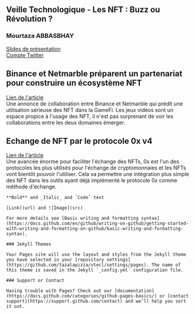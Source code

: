 ## Veille Technologique - Les NFT : Buzz ou Révolution ?
### Mourtaza ABBASBHAY

[Slides de présentation](https://github.com/tazalapizza/vtecl/blob/gh-pages/NFT%20VTECL.pdf) <br/>
[Compte Twitter](https://twitter.com/AM_NFT_VT)


## Binance et Netmarble préparent un partenariat pour construire un écosystème NFT
[Lien de l'article](https://www.binance.com/en/blog/markets/binance-and-netmarble-fc-sign-mou-for-strategic-partnership-to-build-a-global-p2e-and-nft-ecosystem-421499824684903403) <br/>
Une annonce de collaboration entre Binance et Netmarble qui prédit une utilisation sérieuse des NFT dans la GameFi. Les jeux vidéos sont un espace propice à l'usage des NFT, il n'est pas surprenant de voir les collaborations entre les deux domaines émerger.

## Echange de NFT par le protocole 0x v4
[Lien de l'article](https://blog.0x.org/introducing-multi-chain-nft-swaps/) <br/>
Une avancée énorme pour faciliter l'échange des NFTs, 0x est l'un des protocoles les plus utilisés pour l'échange de cryptomonnaies et les NFTs vont bientôt pouvoir l'utiliser. Cela va permettre une intégration plus simple des NFT dans les outils ayant déjà implémenté le protocole 0x comme méthode d'échange.


```
**Bold** and _Italic_ and `Code` text

[Link](url) and ![Image](src)

For more details see [Basic writing and formatting syntax](https://docs.github.com/en/github/writing-on-github/getting-started-with-writing-and-formatting-on-github/basic-writing-and-formatting-syntax).

### Jekyll Themes

Your Pages site will use the layout and styles from the Jekyll theme you have selected in your [repository settings](https://github.com/tazalapizza/vtecl/settings/pages). The name of this theme is saved in the Jekyll `_config.yml` configuration file.

### Support or Contact

Having trouble with Pages? Check out our [documentation](https://docs.github.com/categories/github-pages-basics/) or [contact support](https://support.github.com/contact) and we’ll help you sort it out.
